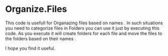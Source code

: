 # Organize.Files

This code is usefull for Organazing files based on names . 
In such situations you need to categorize files in Folders you can use it just by executing this code.
As you execute it will create folders for each file and move the files to the folders based on their names .

I hope you find it useful.
